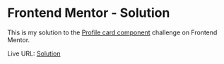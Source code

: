 # Frontend Mentor - Solution

This is my solution to the [Profile card component](https://www.frontendmentor.io/challenges/profile-card-component-cfArpWshJ) challenge on Frontend Mentor.

Live URL: [Solution]()